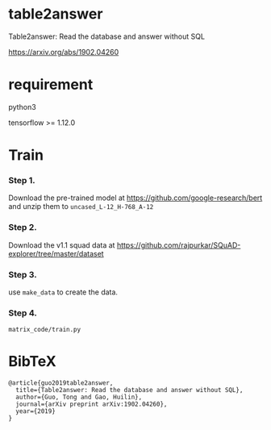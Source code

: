 # table2answer

Table2answer: Read the database and answer without SQL 

https://arxiv.org/abs/1902.04260

# requirement

python3 

tensorflow >= 1.12.0

# Train

### Step 1. 

Download the pre-trained model at https://github.com/google-research/bert and unzip them to `uncased_L-12_H-768_A-12`

### Step 2.

Download the v1.1 squad data at https://github.com/rajpurkar/SQuAD-explorer/tree/master/dataset

### Step 3. 

use `make_data` to create the data.

### Step 4. 

`matrix_code/train.py`

# BibTeX
```
@article{guo2019table2answer,
  title={Table2answer: Read the database and answer without SQL},
  author={Guo, Tong and Gao, Huilin},
  journal={arXiv preprint arXiv:1902.04260},
  year={2019}
}
```
